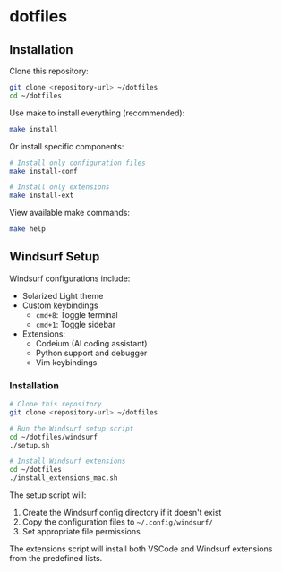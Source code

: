 # dotfiles

## Installation

Clone this repository:
```bash
git clone <repository-url> ~/dotfiles
cd ~/dotfiles
```

Use make to install everything (recommended):
```bash
make install
```

Or install specific components:
```bash
# Install only configuration files
make install-conf

# Install only extensions
make install-ext
```

View available make commands:
```bash
make help
```

## Windsurf Setup
Windsurf configurations include:
- Solarized Light theme
- Custom keybindings
  - `cmd+8`: Toggle terminal
  - `cmd+1`: Toggle sidebar
- Extensions:
  - Codeium (AI coding assistant)
  - Python support and debugger
  - Vim keybindings

### Installation
```bash
# Clone this repository
git clone <repository-url> ~/dotfiles

# Run the Windsurf setup script
cd ~/dotfiles/windsurf
./setup.sh

# Install Windsurf extensions
cd ~/dotfiles
./install_extensions_mac.sh
```

The setup script will:
1. Create the Windsurf config directory if it doesn't exist
2. Copy the configuration files to `~/.config/windsurf/`
3. Set appropriate file permissions

The extensions script will install both VSCode and Windsurf extensions from the predefined lists.